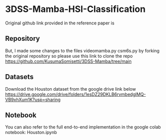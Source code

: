 # 3DSS-Mamba-HSI-Classification
Original github link provided in the reference paper is 
## Repository
But, I made some changes to the files videomamba.py csm6s.py by forking the original repository so please use this link to clone the repo https://github.com/KusumaSomisetti/3DSS-Mamba/tree/main

## Datasets
Download the Houston dataset from the google drive link below https://drive.google.com/drive/folders/1esDZ29DKLB6rvmbedglMQ-VB9xhXum1K?usp=sharing

## Notebook
You can also refer to the full end-to-end implementation in the google colab notebook:
Houston.ipynb

